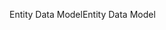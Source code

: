 <span data-ttu-id="c9d0b-101">Entity Data Model</span><span class="sxs-lookup"><span data-stu-id="c9d0b-101">Entity Data Model</span></span>